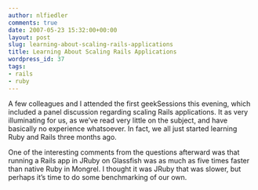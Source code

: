 ```yaml
---
author: nlfiedler
comments: true
date: 2007-05-23 15:32:00+00:00
layout: post
slug: learning-about-scaling-rails-applications
title: Learning About Scaling Rails Applications
wordpress_id: 37
tags:
- rails
- ruby
---
```


A few colleagues and I attended the first geekSessions this evening, which included a panel discussion regarding scaling Rails applications. It as very illuminating for us, as we’ve read very little on the subject, and have basically no experience whatsoever. In fact, we all just started learning Ruby and Rails three months ago.

   

One of the interesting comments from the questions afterward was that running a Rails app in JRuby on Glassfish was as much as five times faster than native Ruby in Mongrel. I thought it was JRuby that was slower, but perhaps it’s time to do some benchmarking of our own.
